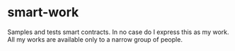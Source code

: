 # smart-work

Samples and tests smart contracts. In no case do I express this as my work. All my works are available only to a narrow group of people.

